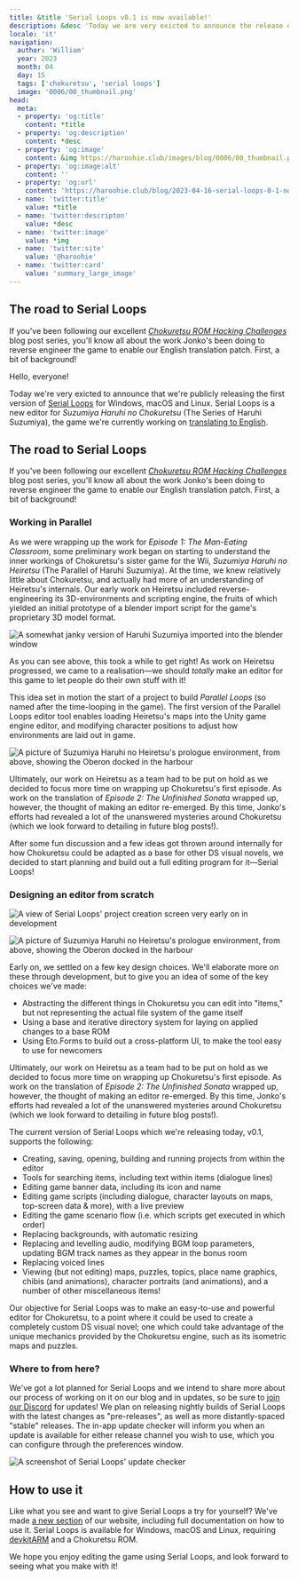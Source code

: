```yaml
---
title: &title 'Serial Loops v0.1 is now available!'
description: &desc 'Today we are very exicted to announce the release of the first version of Serial Loops, a new editing suite for Suzumiya Haruhi no Chokuretsu!'
locale: 'it'
navigation:
  author: 'William'
  year: 2023
  month: 04
  day: 15
  tags: ['chokuretsu', 'serial loops']
  image: '0006/00_thumbnail.png'
head:
  meta:
  - property: 'og:title'
    content: *title
  - property: 'og:description'
    content: *desc
  - property: 'og:image'
    content: &img https://haroohie.club/images/blog/0006/00_thumbnail.png
  - property: 'og:image:alt'
    content: ''
  - property: 'og:url'
    content: 'https://haroohie.club/blog/2023-04-16-serial-loops-0-1-now-available'
  - name: 'twitter:title'
    value: *title
  - name: 'twitter:descripton'
    value: *desc
  - name: 'twitter:image'
    value: *img
  - name: 'twitter:site'
    value: '@haroohie'
  - name: 'twitter:card'
    value: 'summary_large_image'
---
```


## The road to Serial Loops
If you've been following our excellent [*Chokuretsu ROM Hacking
Challenges*](/blog/2022-10-19-chokuretsu-compression) blog post series, you'll
know all about the work Jonko's been doing to reverse engineer the game to
enable our English translation patch. First, a bit of background!

Hello, everyone! 

Today we're very exicted to announce that we're publicly releasing the first version of [Serial Loops](/chokuretsu/serial-loops) for Windows, macOS and Linux. Serial Loops is a new editor for *Suzumiya Haruhi no Chokuretsu* (The Series of Haruhi Suzumiya), the game we're currently working on [translating to English](/chokuretsu).

## The road to Serial Loops
If you've been following our excellent [*Chokuretsu ROM Hacking Challenges*](/blog/2022-10-19-chokuretsu-compression) blog post series, you'll know all about the work Jonko's been doing to reverse engineer the game to enable our English translation patch. First, a bit of background!

### Working in Parallel
As we were wrapping up the work for *Episode 1: The Man-Eating Classroom*, some
preliminary work began on starting to understand the inner workings of
Chokuretsu's sister game for the Wii, *Suzumiya Haruhi no Heiretsu* (The
Parallel of Haruhi Suzumiya). At the time, we knew relatively little about
Chokuretsu, and actually had more of an understanding of Heiretsu's internals.
Our early work on Heiretsu included reverse-engineering its 3D-environments and
scripting engine, the fruits of which yielded an initial prototype of a blender
import script for the game's proprietary 3D model format.

![A somewhat janky version of Haruhi Suzumiya imported into the blender window](/images/blog/0006/02_haruhi_blender.png)

As you can see above, this took a while to get right! As work on Heiretsu progressed, we came to a realisation&mdash;we should *totally* make an editor for this game to let people do their own stuff with it!

This idea set in motion the start of a project to build *Parallel Loops* (so named after the time-looping in the game). The first version of the Parallel Loops editor tool enables loading Heiretsu's maps into the Unity game engine editor, and modifying character positions to adjust how environments are laid out in game. 

![A picture of Suzumiya Haruhi no Heiretsu's prologue environment, from above, showing the Oberon docked in the harbour](/images/blog/0006/03_parallel_loops_unity.png)

Ultimately, our work on Heiretsu as a team had to be put on hold as we decided to focus more time on wrapping up Chokuretsu's first episode. As work on the translation of *Episode 2: The Unfinished Sonata* wrapped up, however, the thought of making an editor re-emerged. By this time, Jonko's efforts had revealed a lot of the unanswered mysteries around Chokuretsu (which we look forward to detailing in future blog posts!).

After some fun discussion and a few ideas got thrown around internally for how Chokuretsu could be adapted as a base for other DS visual novels, we decided to start planning and build out a full editing program for it&mdash;Serial Loops!

### Designing an editor from scratch
![A view of Serial Loops' project creation screen very early on in development](/images/blog/0006/04_serial_loops_as_a_baby.png)

![A picture of Suzumiya Haruhi no Heiretsu's prologue environment, from above,
showing the Oberon docked in the
harbour](/images/blog/0006/03_parallel_loops_unity.png)

Early on, we settled on a few key design choices. We'll elaborate more on these through development, but to give you an idea of some of the key choices we've made:
* Abstracting the different things in Chokuretsu you can edit into "items," but not representing the actual file system of the game itself
* Using a base and iterative directory system for laying on applied changes to a base ROM
* Using Eto.Forms to build out a cross-platform UI, to make the tool easy to use for newcomers

Ultimately, our work on Heiretsu as a team had to be put on hold as we decided
to focus more time on wrapping up Chokuretsu's first episode. As work on the
translation of *Episode 2: The Unfinished Sonata* wrapped up, however, the
thought of making an editor re-emerged. By this time, Jonko's efforts had
revealed a lot of the unanswered mysteries around Chokuretsu (which we look
forward to detailing in future blog posts!).

The current version of Serial Loops which we're releasing today, v0.1, supports the following:
* Creating, saving, opening, building and running projects from within the editor
* Tools for searching items, including text within items (dialogue lines)
* Editing game banner data, including its icon and name
* Editing game scripts (including dialogue, character layouts on maps, top-screen data & more), with a live preview
* Editing the game scenario flow (i.e. which scripts get executed in which order)
* Replacing backgrounds, with automatic resizing
* Replacing and levelling audio, modifying BGM loop parameters, updating BGM track names as they appear in the bonus room
* Replacing voiced lines
* Viewing (but not editing) maps, puzzles, topics, place name graphics, chibis (and animations), character portraits (and animations), and a number of other miscellaneous items!

Our objective for Serial Loops was to make an easy-to-use and powerful editor
for Chokuretsu, to a point where it could be used to create a completely custom
DS visual novel; one which could take advantage of the unique mechanics provided
by the Chokuretsu engine, such as its isometric maps and puzzles.

### Where to from here?
We've got a lot planned for Serial Loops and we intend to share more about our process of working on it on our blog and in updates, so be sure to [join our Discord](https://discord.gg/nesRSbpeFM) for updates! We plan on releasing nightly builds of Serial Loops with the latest changes as "pre-releases", as well as more distantly-spaced "stable" releases. The in-app update checker will inform you when an update is available for either release channel you wish to use, which you can configure through the preferences window.

![A screenshot of Serial Loops' update checker](/images/blog/0006/06_serial_loops_update_checker.png)

## How to use it
Like what you see and want to give Serial Loops a try for yourself? We've made [a new section](/chokuretsu/serial-loops) of our website, including full documentation on how to use it. Serial Loops is available for Windows, macOS and Linux, requiring [devkitARM](https://devkitpro.org/) and a Chokuretsu ROM.

We hope you enjoy editing the game using Serial Loops, and look forward to seeing what you make with it!